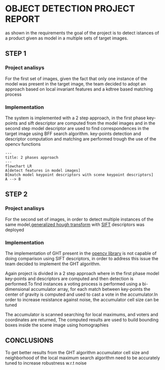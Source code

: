 # OBJECT DETECTION PROJECT REPORT

as shown in the requirements the goal of the project is to detect istances of a product given as model in a multiple sets of target images.

## STEP 1

### Project analisys

For the first set of images, given the fact that only one instance of the model was present in the target image, the team decided to adopt an approach based on local invariant features and a kdtree based matching process

### Implementation

The system is implemented with a 2 step approach, in the first phase key-points and sift descriptor are computed from the model images and in the second step model descriptor are used to find correspondences in the target image using BFF search algorithm. key-points detection and descriptor computation and matching are performed trough the use of the opencv functions

```mermaid
---
title: 2 phases approach
---
flowchart LR
A[detect features in model images]
B[match model keypoint descriptors with scene keypoint descriptors]
A --> B
```

## STEP 2

### Project analisys

For the second set of images, in order to detect multiple instances of the same model,[generalized hough transform](https://carnivuth.github.io/computer_vision/pages/object_detection/GENERALIZED_HUGH_TRANSFORM) with [SIFT](https://carnivuth.github.io/computer_vision/pages/local_features/SIFT_DESCRIPTOR) descriptors was deployed

### Implementation

The implementation of GHT present in the [opencv library](https://docs.opencv.org/3.4/dc/d46/classcv_1_1GeneralizedHoughBallard.html) is not capable of doing comparison using SIFT descriptors, in order to address this issue the team decided to implement the GHT algorithm.

Again  project is divided in a 2 step approach where in the first phase model key-points and descriptors are computed and then detection is performed.To find instances a voting process is performed using a bi-dimensional accumulator array, for each match between key-points the center of gravity is computed and used to cast a vote in the accumulator.In order to increase resistance against noise, the accumulator cell size can be tuned

The accumulator is scanned searching for local maximums, and voters and coordinates are returned, The computed results are used to build bounding boxes inside the scene image using homographies

## CONCLUSIONS

To get better results from the GHT algorithm accumulator cell size and neighborhood of the local maximum search algorithm need to be accurately tuned to increase robustness w.r.t noise

